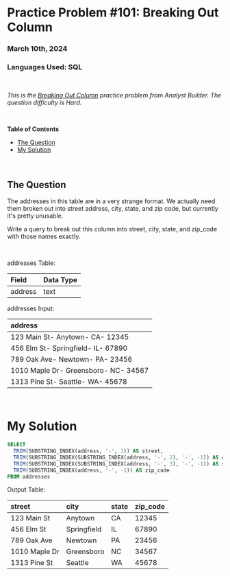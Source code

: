 # **Practice Problem #101: Breaking Out Column**
### March 10th, 2024
### Languages Used: SQL

<br>

*This is the [Breaking Out Column](https://www.analystbuilder.com/questions/breaking-out-column-nzJbr) practice problem from Analyst Builder. The question difficulty is Hard.*

<br>

**Table of Contents**

-   [The Question](#the-question)
-   [My Solution](#my-solution)
  
<br>

## The Question

The addresses in this table are in a very strange format. We actually need them broken out into street address, city, state, and zip code, but currently it's pretty unusable.

Write a query to break out this column into street, city, state, and zip_code with those names exactly.

<br>

addresses Table:

| Field   | Data Type |
| :------ | :-------- |
| address | text      |

addresses Input:

| address                              |
| :----------------------------------- |
| 123 Main St- Anytown- CA- 12345      |
| 456 Elm St- Springfield- IL- 67890   |
| 789 Oak Ave- Newtown- PA- 23456      |
| 1010 Maple Dr- Greensboro- NC- 34567 |
| 1313 Pine St- Seattle- WA- 45678     |

<br>

# My Solution

``` SQL
SELECT 
  TRIM(SUBSTRING_INDEX(address, '-', 1)) AS street,
  TRIM(SUBSTRING_INDEX(SUBSTRING_INDEX(address, '-', 2), '-', -1)) AS city,
  TRIM(SUBSTRING_INDEX(SUBSTRING_INDEX(address, '-', 3), '-', -1)) AS state,
  TRIM(SUBSTRING_INDEX(address, '-', -1)) AS zip_code
FROM addresses
```

Output Table:

| street        | city        | state | zip_code |
| :------------ | :---------- | :---- | :------- |
| 123 Main St   | Anytown     | CA    | 12345    |
| 456 Elm St    | Springfield | IL    | 67890    |
| 789 Oak Ave   | Newtown     | PA    | 23456    |
| 1010 Maple Dr | Greensboro  | NC    | 34567    |
| 1313 Pine St  | Seattle     | WA    | 45678    |
